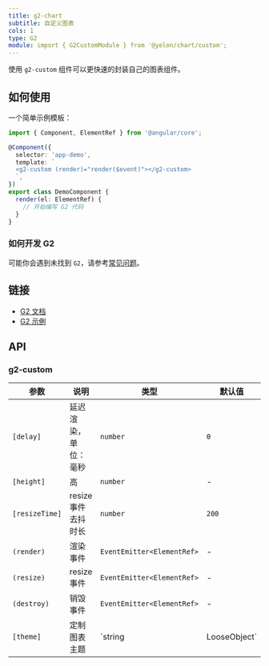 ```yaml
---
title: g2-chart
subtitle: 自定义图表
cols: 1
type: G2
module: import { G2CustomModule } from '@yelon/chart/custom';
---
```


使用 `g2-custom` 组件可以更快速的封装自己的图表组件。

## 如何使用

一个简单示例模板：

```ts
import { Component, ElementRef } from '@angular/core';

@Component({
  selector: 'app-demo',
  template: `
  <g2-custom (render)="render($event)"></g2-custom>
  `,
})
export class DemoComponent {
  render(el: ElementRef) {
    // 开始编写 G2 代码
  }
}
```

### 如何开发 G2

可能你会遇到未找到 `G2`，请参考[常见问题](/chart/faq)。

## 链接

- [G2 文档](https://www.yuque.com/antv/g2-docs)
- [G2 示例](https://antv.alipay.com/zh-cn/g2/3.x/demo/index.html)

## API

### g2-custom

| 参数 | 说明 | 类型 | 默认值 |
|----|----|----|-----|
| `[delay]` | 延迟渲染，单位：毫秒 | `number` | `0` |
| `[height]` | 高 | `number` | - |
| `[resizeTime]` | resize 事件去抖时长 | `number` | `200` |
| `(render)` | 渲染事件 | `EventEmitter<ElementRef>` | - |
| `(resize)` | resize 事件 | `EventEmitter<ElementRef>` | - |
| `(destroy)` | 销毁事件 | `EventEmitter<ElementRef>` | - |
| `[theme]` | 定制图表主题 | `string | LooseObject` | - |
